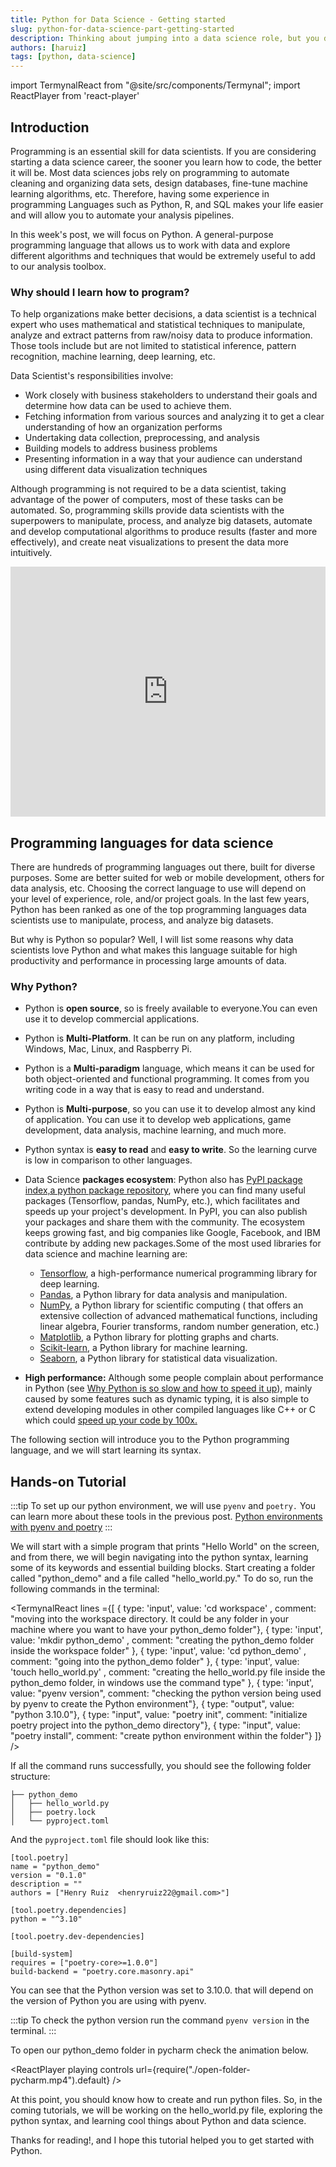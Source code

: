 ```yaml
---
title: Python for Data Science - Getting started
slug: python-for-data-science-part-getting-started
description: Thinking about jumping into a data science role, but you don't know why you should learn how to program and which programming language to choose? In this post, I will show you how to use python and discuss why this programming language is considered one of the top used in data science. 
authors: [haruiz]
tags: [python, data-science]
---
```

<!--truncate-->

import TermynalReact from "@site/src/components/Termynal";
import ReactPlayer from 'react-player'

## Introduction

Programming is an essential skill for data scientists. If you are considering starting a data science career, the sooner you learn how to code, the better it will be. Most data sciences jobs rely on programming to automate cleaning and organizing data sets, design databases, fine-tune machine learning algorithms, etc. Therefore, having some experience in programming Languages such as Python, R, and SQL makes your life easier and will allow you to automate your analysis pipelines.

In this week's post, we will focus on Python. A general-purpose programming language that allows us to work with data and explore different algorithms and techniques that would be extremely useful to add to our analysis toolbox.

### Why should I learn how to program?


To help organizations make better decisions,  a data scientist is a technical expert who uses mathematical and statistical techniques to manipulate, analyze and extract patterns from raw/noisy data to produce information. Those tools include but are not limited to statistical inference, pattern recognition, machine learning, deep learning, etc. 

Data Scientist's responsibilities involve:

- Work closely with business stakeholders to understand their goals and determine how data can be used to achieve them.  
- Fetching information from various sources and analyzing it to get a clear understanding of how an organization performs
- Undertaking data collection, preprocessing, and analysis
- Building models to address business problems
-  Presenting information in a way that your audience can understand using different data visualization techniques

Although programming is not required to be a data scientist, taking advantage of the power of computers, most of these tasks can be automated. So, programming skills provide data scientists with the superpowers to manipulate, process, and analyze big datasets, automate and develop computational algorithms to produce results (faster and more effectively), and create neat visualizations to present the data more intuitively.

<iframe width="100%" height="400" src="https://www.youtube.com/embed/dU1xS07N-FA" title="YouTube video player" frameborder="0" allow="accelerometer; autoplay; clipboard-write; encrypted-media; gyroscope; picture-in-picture" allowfullscreen></iframe>

## Programming languages for data science

There are hundreds of programming languages out there, built for diverse purposes. Some are better suited for web or mobile development, others for data analysis, etc. Choosing the correct language to use will depend on your level of experience, role, and/or project goals. In the last few years, Python has been ranked as one of the top programming languages data scientists use to manipulate, process, and analyze big datasets.

But why is Python so popular? Well, I will list some reasons why data scientists love Python and what makes this language suitable for high productivity and performance in processing large amounts of data.

### Why Python?

- Python is **open source**, so is freely available to everyone.You can even use it to develop commercial applications.
- Python is **Multi-Platform**. It can be run on any platform, including Windows, Mac, Linux, and Raspberry Pi.
- Python is a **Multi-paradigm** language, which means it can be used for both object-oriented and functional programming. It comes from you writing code in a way that is easy to read and understand.
- Python is **Multi-purpose**, so you can use it to develop almost any kind of application. You can use it to develop web applications, game development, data analysis, machine learning, and much more.
- Python syntax is **easy to read** and **easy to write**. So the learning curve is low in comparison to other languages.
- Data Science **packages ecosystem**: Python also has [PyPI package index,a python package repository](https://pypi.org/), where you can find many useful packages (Tensorflow, pandas, NumPy, etc.), which facilitates and speeds up your project's development. In PyPI, you can also publish your packages and share them with the community. The ecosystem keeps growing fast, and big companies like Google, Facebook, and IBM contribute by adding new packages.Some of the most used libraries for data science and machine learning are:

  - [Tensorflow](https://www.tensorflow.org/), a high-performance numerical programming library for deep learning.
  - [Pandas](https://pandas.pydata.org/), a Python library for data analysis and manipulation.
  - [NumPy](https://www.numpy.org/), a Python library for scientific computing ( that offers an extensive collection of advanced mathematical functions, including linear algebra, Fourier transforms, random number generation, etc.)
  - [Matplotlib](https://matplotlib.org/), a Python library for plotting graphs and charts.
  - [Scikit-learn](https://scikit-learn.org/stable/index.html), a Python library for machine learning.
  - [Seaborn](https://seaborn.pydata.org/), a Python library for statistical data visualization.

- **High performance:** Although some people complain about performance in Python (see [Why Python is so slow and how to speed it up](https://towardsdatascience.com/why-is-python-so-slow-and-how-to-speed-it-up-485b5a84154e)), mainly caused by some features such as dynamic typing, it is also simple to extend developing modules in other compiled languages like C++ or C which could [speed up your code by 100x.](https://towardsdatascience.com/write-your-own-c-extension-to-speed-up-python-x100-626bb9d166e7)
  
The following section will introduce you to the Python programming language, and we will start learning its syntax.

## Hands-on Tutorial

:::tip
To set up our python environment, we will use `pyenv` and `poetry.` You can learn more about these tools in the previous post.
[Python environments with pyenv and poetry](/blog/python-environments-with-pyenv-and-poetry)
:::

We will start with a simple program that prints "Hello World" on the screen, and from there, we will begin navigating into the python syntax, learning some of its keywords and essential building blocks. Start creating a folder called "python_demo" and a file called "hello_world.py." To do so, run the following commands in the terminal:

<TermynalReact lines ={[
{ type: 'input', value: 'cd workspace' , comment: "moving into the workspace directory. It could be any folder in your machine where you want to have your python_demo folder"},
{ type: 'input', value: 'mkdir python_demo' , comment: "creating the python_demo folder inside the workspace folder" },
{ type: 'input', value: 'cd python_demo' , comment: "going into the python_demo folder" },
{ type: 'input', value: 'touch hello_world.py' , comment: "creating the hello_world.py file inside the python_demo folder, in windows use the command type" },
{ type: 'input', value: "pyenv version", comment: "checking the python version being used by pyenv to create the Python environment"},
{ type: "output", value: "python 3.10.0"},
{ type: "input", value: "poetry init", comment: "initialize poetry project into the python_demo directory"},
{ type: "input", value: "poetry install", comment: "create python environment within the folder"}
]} />

If all the command runs successfully, you should see the following folder structure:

    ├── python_demo
    │   ├── hello_world.py
    │   ├── poetry.lock
    │   └── pyproject.toml

And the `pyproject.toml` file should look like this:

    [tool.poetry]
    name = "python_demo"
    version = "0.1.0"
    description = ""
    authors = ["Henry Ruiz  <henryruiz22@gmail.com>"]
    
    [tool.poetry.dependencies]
    python = "^3.10"
    
    [tool.poetry.dev-dependencies]
    
    [build-system]
    requires = ["poetry-core>=1.0.0"]
    build-backend = "poetry.core.masonry.api"

You can see that the Python version was set to 3.10.0. that will depend on the version of Python you are using with pyenv.

:::tip
To check the python version run the command `pyenv version` in the terminal.
:::

To open our python_demo folder in pycharm check the animation below.

<ReactPlayer playing controls url={require("./open-folder-pycharm.mp4").default} />

At this point, you should know how to create and run python files. So, in the coming tutorials, we will be working on the hello_world.py file, exploring the python syntax, and learning cool things about Python and data science.

Thanks for reading!, and I hope this tutorial helped you to get started with Python.
